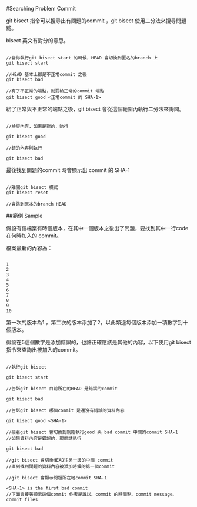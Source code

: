 #Searching Problem Commit

git bisect 指令可以搜尋出有問題的commit ，git bisect 使用二分法來搜尋問題點。

bisect 英文有對分的意思。

```

//當你執行git bisect start 的時候，HEAD 會切換到匿名的branch 上
git bisect start

//HEAD 基本上都是不正常commit 之後
git bisect bad

//有了不正常的端點，就要給正常的commit 端點
git bisect good <正常commit 的 SHA-1>

```

給了正常與不正常的端點之後，git bisect 會從這個範圍內執行二分法來詢問。

```

//檢查內容，如果是對的，執行

git bisect good

//錯的內容則執行

git bisect bad

```

最後找到問題的commit 時會顯示出 commit 的 SHA-1

```

//離開git bisect 模式
git bisect reset

//會跳到原本的branch HEAD

```

##範例 Sample

假設有個檔案有時個版本，在其中一個版本之後出了問題，要找到其中一行code 在何時加入的 commit。

檔案最新的內容為：

```

1
2
3
4
5
6
7
8
9
10

```

第一次的版本為1 ，第二次的版本添加了2，以此類退每個版本添加一項數字到十個版本。

假設在5這個數字是添加錯誤的，也許正確應該是其他的內容，以下使用git bisect 指令來查詢出被加入的commit。

```

//執行git bisect

git bisect start

//告訴git bisect 目前所在的HEAD 是錯誤的commit

git bisect bad

//告訴git bisect 哪個commit 是還沒有錯誤的資料內容

git bisect good <SHA-1>

//接著git bisect 會切換到剛剛執行good 與 bad commit 中間的commit SHA-1
//如果資料內容是錯誤的，那麼請執行

git bisect bad

//git bisect 會切換HEAD往另一邊的中間 commit
//直到找到問題的資料內容被添加時候的第一個commit 

//git bisect 會顯示問題所在地commit SHA-1

<SHA-1> is the first bad commit
//下面會接著顯示這個commit 作者是誰以、commit 的時間點、commit message、commit files

```
